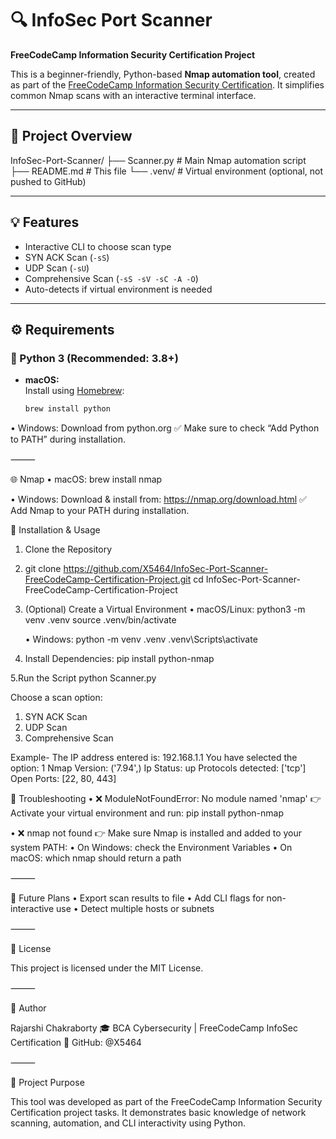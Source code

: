 # 🔍 InfoSec Port Scanner  
**FreeCodeCamp Information Security Certification Project**

This is a beginner-friendly, Python-based **Nmap automation tool**, created as part of the [FreeCodeCamp Information Security Certification](https://www.freecodecamp.org/learn/information-security/). It simplifies common Nmap scans with an interactive terminal interface.

---

## 📁 Project Overview
InfoSec-Port-Scanner/
├── Scanner.py         # Main Nmap automation script
├── README.md          # This file
└── .venv/             # Virtual environment (optional, not pushed to GitHub)

---

## 💡 Features

- Interactive CLI to choose scan type
- SYN ACK Scan (`-sS`)
- UDP Scan (`-sU`)
- Comprehensive Scan (`-sS -sV -sC -A -O`)
- Auto-detects if virtual environment is needed

---

## ⚙️ Requirements

### 🐍 Python 3 (Recommended: 3.8+)

- **macOS:**  
  Install using [Homebrew](https://brew.sh):
  ```bash
  brew install python


•	Windows:
Download from python.org
✅ Make sure to check “Add Python to PATH” during installation.

⸻

🌐 Nmap
•	macOS:
brew install nmap

•	Windows:
Download & install from: https://nmap.org/download.html
✅ Add Nmap to your PATH during installation.

🚀 Installation & Usage

1. Clone the Repository
2. git clone https://github.com/X5464/InfoSec-Port-Scanner-FreeCodeCamp-Certification-Project.git
cd InfoSec-Port-Scanner-FreeCodeCamp-Certification-Project

3. (Optional) Create a Virtual Environment
	•	macOS/Linux:
python3 -m venv .venv
source .venv/bin/activate

	•	Windows:
python -m venv .venv
.venv\Scripts\activate

4. Install Dependencies:
   pip install python-nmap


5.Run the Script
python Scanner.py

Choose a scan option:
1) SYN ACK Scan
2) UDP Scan
3) Comprehensive Scan

Example-
The IP address entered is: 192.168.1.1
You have selected the option: 1
Nmap Version: ('7.94',)
Ip Status: up
Protocols detected: ['tcp']
Open Ports: [22, 80, 443]


🔧 Troubleshooting
•	❌ ModuleNotFoundError: No module named 'nmap'
👉 Activate your virtual environment and run:
pip install python-nmap



•	❌ nmap not found
👉 Make sure Nmap is installed and added to your system PATH:
	•	On Windows: check the Environment Variables
	•	On macOS: which nmap should return a path

⸻

🧠 Future Plans
	•	Export scan results to file
	•	Add CLI flags for non-interactive use
	•	Detect multiple hosts or subnets

⸻

📜 License

This project is licensed under the MIT License.

⸻

👤 Author

Rajarshi Chakraborty
🎓 BCA Cybersecurity | FreeCodeCamp InfoSec Certification
📍 GitHub: @X5464

⸻

🎯 Project Purpose

This tool was developed as part of the FreeCodeCamp Information Security Certification project tasks. It demonstrates basic knowledge of network scanning, automation, and CLI interactivity using Python.
